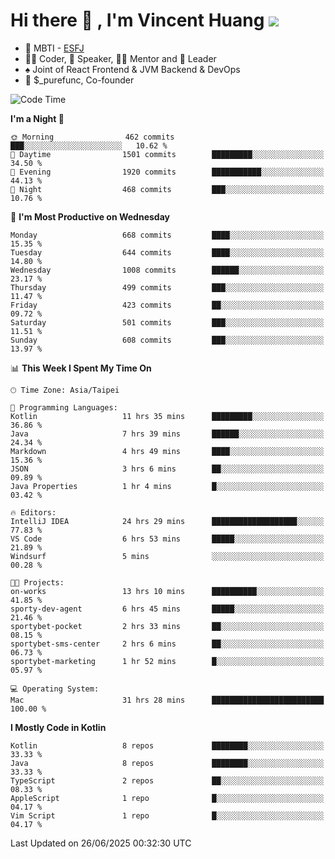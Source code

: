 # Hi there 👋 , I'm Vincent Huang ![](https://komarev.com/ghpvc/?username=Jian-Min-Huang)
- 👀 MBTI - [ESFJ](https://www.16personalities.com/esfj-personality)
- 👨‍💻 Coder, 🎤 Speaker, 👨‍🏫 Mentor and 🚀 Leader
- ♠️ Joint of React Frontend & JVM Backend & DevOps
- 💼 $_purefunc, Co-founder

<!--START_SECTION:waka-->
![Code Time](http://img.shields.io/badge/Code%20Time-5%2C505%20hrs%2015%20mins-blue)

**I'm a Night 🦉** 

```text
🌞 Morning                462 commits         ███░░░░░░░░░░░░░░░░░░░░░░   10.62 % 
🌆 Daytime                1501 commits        █████████░░░░░░░░░░░░░░░░   34.50 % 
🌃 Evening                1920 commits        ███████████░░░░░░░░░░░░░░   44.13 % 
🌙 Night                  468 commits         ███░░░░░░░░░░░░░░░░░░░░░░   10.76 % 
```
📅 **I'm Most Productive on Wednesday** 

```text
Monday                   668 commits         ████░░░░░░░░░░░░░░░░░░░░░   15.35 % 
Tuesday                  644 commits         ████░░░░░░░░░░░░░░░░░░░░░   14.80 % 
Wednesday                1008 commits        ██████░░░░░░░░░░░░░░░░░░░   23.17 % 
Thursday                 499 commits         ███░░░░░░░░░░░░░░░░░░░░░░   11.47 % 
Friday                   423 commits         ██░░░░░░░░░░░░░░░░░░░░░░░   09.72 % 
Saturday                 501 commits         ███░░░░░░░░░░░░░░░░░░░░░░   11.51 % 
Sunday                   608 commits         ███░░░░░░░░░░░░░░░░░░░░░░   13.97 % 
```


📊 **This Week I Spent My Time On** 

```text
🕑︎ Time Zone: Asia/Taipei

💬 Programming Languages: 
Kotlin                   11 hrs 35 mins      █████████░░░░░░░░░░░░░░░░   36.86 % 
Java                     7 hrs 39 mins       ██████░░░░░░░░░░░░░░░░░░░   24.34 % 
Markdown                 4 hrs 49 mins       ████░░░░░░░░░░░░░░░░░░░░░   15.36 % 
JSON                     3 hrs 6 mins        ██░░░░░░░░░░░░░░░░░░░░░░░   09.89 % 
Java Properties          1 hr 4 mins         █░░░░░░░░░░░░░░░░░░░░░░░░   03.42 % 

🔥 Editors: 
IntelliJ IDEA            24 hrs 29 mins      ███████████████████░░░░░░   77.83 % 
VS Code                  6 hrs 53 mins       █████░░░░░░░░░░░░░░░░░░░░   21.89 % 
Windsurf                 5 mins              ░░░░░░░░░░░░░░░░░░░░░░░░░   00.28 % 

🐱‍💻 Projects: 
on-works                 13 hrs 10 mins      ██████████░░░░░░░░░░░░░░░   41.85 % 
sporty-dev-agent         6 hrs 45 mins       █████░░░░░░░░░░░░░░░░░░░░   21.46 % 
sportybet-pocket         2 hrs 33 mins       ██░░░░░░░░░░░░░░░░░░░░░░░   08.15 % 
sportybet-sms-center     2 hrs 6 mins        ██░░░░░░░░░░░░░░░░░░░░░░░   06.73 % 
sportybet-marketing      1 hr 52 mins        █░░░░░░░░░░░░░░░░░░░░░░░░   05.97 % 

💻 Operating System: 
Mac                      31 hrs 28 mins      █████████████████████████   100.00 % 
```

**I Mostly Code in Kotlin** 

```text
Kotlin                   8 repos             ████████░░░░░░░░░░░░░░░░░   33.33 % 
Java                     8 repos             ████████░░░░░░░░░░░░░░░░░   33.33 % 
TypeScript               2 repos             ██░░░░░░░░░░░░░░░░░░░░░░░   08.33 % 
AppleScript              1 repo              █░░░░░░░░░░░░░░░░░░░░░░░░   04.17 % 
Vim Script               1 repo              █░░░░░░░░░░░░░░░░░░░░░░░░   04.17 % 
```




 Last Updated on 26/06/2025 00:32:30 UTC
<!--END_SECTION:waka-->
